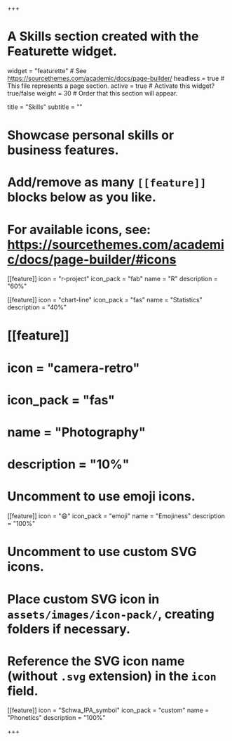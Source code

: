 +++
# A Skills section created with the Featurette widget.
widget = "featurette"  # See https://sourcethemes.com/academic/docs/page-builder/
headless = true  # This file represents a page section.
active = true  # Activate this widget? true/false
weight = 30  # Order that this section will appear.

title = "Skills"
subtitle = ""

# Showcase personal skills or business features.
# 
# Add/remove as many `[[feature]]` blocks below as you like.
# 
# For available icons, see: https://sourcethemes.com/academic/docs/page-builder/#icons

[[feature]]
  icon = "r-project"
  icon_pack = "fab"
  name = "R"
  description = "60%"
  
[[feature]]
  icon = "chart-line"
  icon_pack = "fas"
  name = "Statistics"
  description = "40%"  
  
# [[feature]]
#   icon = "camera-retro"
#   icon_pack = "fas"
#   name = "Photography"
#   description = "10%"

# Uncomment to use emoji icons.
[[feature]]
 icon = ":smile:"
 icon_pack = "emoji"
 name = "Emojiness"
 description = "100%"

# Uncomment to use custom SVG icons.
# Place custom SVG icon in `assets/images/icon-pack/`, creating folders if necessary.
# Reference the SVG icon name (without `.svg` extension) in the `icon` field.
[[feature]]
 icon = "Schwa_IPA_symbol"
 icon_pack = "custom"
 name = "Phonetics"
 description = "100%"

+++
